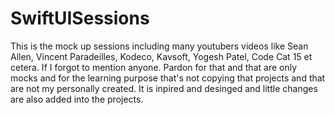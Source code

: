 # SwiftUISessions

This is the mock up sessions including many youtubers videos like Sean Allen, Vincent Paradeilles, Kodeco, Kavsoft, Yogesh Patel, Code Cat 15 et cetera. If I forgot to mention anyone. Pardon for that and that are only mocks and for the learning purpose that's not copying that projects and that are not my personally created. It is inpired and desinged and little changes are also added into the projects.
